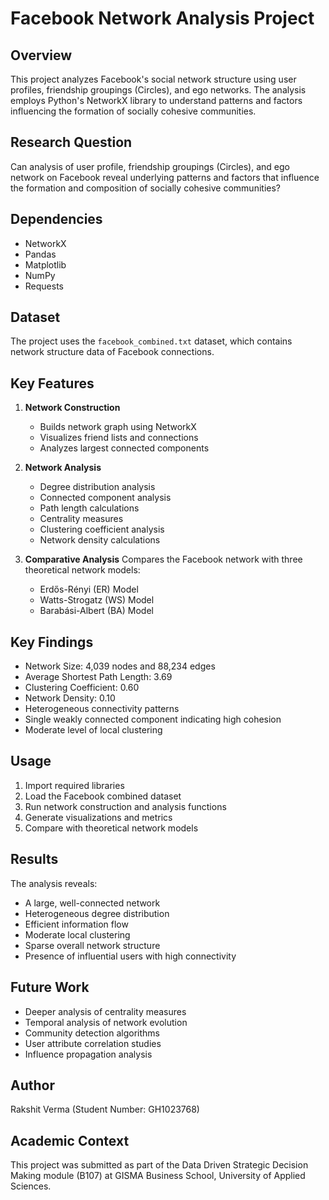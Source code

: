 # Facebook Network Analysis Project

## Overview
This project analyzes Facebook's social network structure using user profiles, friendship groupings (Circles), and ego networks. The analysis employs Python's NetworkX library to understand patterns and factors influencing the formation of socially cohesive communities.

## Research Question
Can analysis of user profile, friendship groupings (Circles), and ego network on Facebook reveal underlying patterns and factors that influence the formation and composition of socially cohesive communities?

## Dependencies
- NetworkX
- Pandas
- Matplotlib
- NumPy
- Requests

## Dataset
The project uses the `facebook_combined.txt` dataset, which contains network structure data of Facebook connections.

## Key Features
1. **Network Construction**
   - Builds network graph using NetworkX
   - Visualizes friend lists and connections
   - Analyzes largest connected components

2. **Network Analysis**
   - Degree distribution analysis
   - Connected component analysis
   - Path length calculations
   - Centrality measures
   - Clustering coefficient analysis
   - Network density calculations

3. **Comparative Analysis**
   Compares the Facebook network with three theoretical network models:
   - Erdős-Rényi (ER) Model
   - Watts-Strogatz (WS) Model
   - Barabási-Albert (BA) Model

## Key Findings
- Network Size: 4,039 nodes and 88,234 edges
- Average Shortest Path Length: 3.69
- Clustering Coefficient: 0.60
- Network Density: 0.10
- Heterogeneous connectivity patterns
- Single weakly connected component indicating high cohesion
- Moderate level of local clustering

## Usage
1. Import required libraries
2. Load the Facebook combined dataset
3. Run network construction and analysis functions
4. Generate visualizations and metrics
5. Compare with theoretical network models

## Results
The analysis reveals:
- A large, well-connected network
- Heterogeneous degree distribution
- Efficient information flow
- Moderate local clustering
- Sparse overall network structure
- Presence of influential users with high connectivity

## Future Work
- Deeper analysis of centrality measures
- Temporal analysis of network evolution
- Community detection algorithms
- User attribute correlation studies
- Influence propagation analysis

## Author
Rakshit Verma (Student Number: GH1023768)

## Academic Context
This project was submitted as part of the Data Driven Strategic Decision Making module (B107) at GISMA Business School, University of Applied Sciences.
